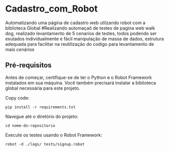 # Cadastro_com_Robot
Automatizando uma página de cadastro web utilzando robot com a biblioteca Global 
#Realizando automaçaõ de testes de pagina web walk dog, realizado levantamento de 5 cenarios de testes, todos podendo ser exutados individualmente e fácil manipulação de massa de dados, estrutura adequada para facilitar na reutilização do codigo para levantamento de mais cenários

## Pré-requisitos

Antes de começar, certifique-se de ter o Python e o Robot Framework instalados em sua máquina. Você também precisará instalar a biblioteca global necessária para este projeto.

Copy code:
  
    pip install -r requirements.txt
    
Navegue até o diretório do projeto:
    
    cd nome-do-repositorio

Execute os testes usando o Robot Framework:

    robot -d ./logs/ tests/signup.robot
    

